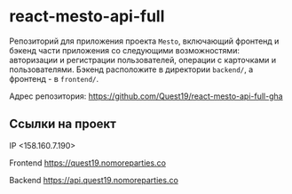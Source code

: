 # react-mesto-api-full
Репозиторий для приложения проекта `Mesto`, включающий фронтенд и бэкенд части приложения со следующими возможностями: авторизации и регистрации пользователей, операции с карточками и пользователями. Бэкенд расположите в директории `backend/`, а фронтенд - в `frontend/`.

Адрес репозитория: https://github.com/Quest19/react-mesto-api-full-gha

## Ссылки на проект

IP <158.160.7.190> 

Frontend https://quest19.nomoreparties.co

Backend https://api.quest19.nomoreparties.co
